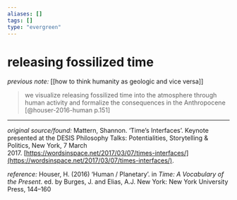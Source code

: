 ```yaml
---
aliases: []
tags: []
type: "evergreen"
---
```


# releasing fossilized time

_previous note:_ [[how to think humanity as geologic and vice versa]]

> we visualize releasing fossilized time into the atmosphere through human activity and formalize the consequences in the Anthropocene [@houser-2016-human p.151]


---

_original source/found:_ Mattern, Shannon. ‘Time’s Interfaces’. Keynote presented at the DESIS Philosophy Talks: Potentialities, Storytelling & Politics, New York, 7 March 2017. [https://wordsinspace.net/2017/03/07/times-interfaces/](https://wordsinspace.net/2017/03/07/times-interfaces/).

_reference:_ Houser, H. (2016) ‘Human / Planetary’. in _Time: A Vocabulary of the Present_. ed. by Burges, J. and Elias, A.J. New York: New York University Press, 144–160



